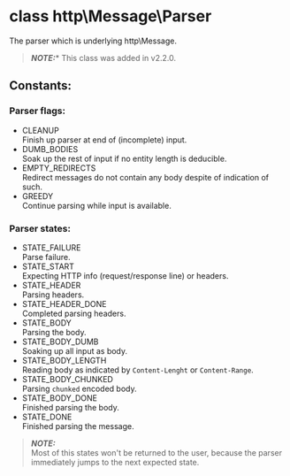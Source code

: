 # class http\Message\Parser

The parser which is underlying http\Message.

> ***NOTE:****
> This class was added in v2.2.0.

## Constants:

### Parser flags:

* CLEANUP  
  Finish up parser at end of (incomplete) input.
* DUMB_BODIES  
  Soak up the rest of input if no entity length is deducible.
* EMPTY_REDIRECTS  
  Redirect messages do not contain any body despite of indication of such.
* GREEDY  
  Continue parsing while input is available.

### Parser states:

* STATE_FAILURE  
  Parse failure.
* STATE_START  
  Expecting HTTP info (request/response line) or headers.
* STATE_HEADER  
  Parsing headers.
* STATE_HEADER_DONE  
  Completed parsing headers.
* STATE_BODY  
  Parsing the body.
* STATE_BODY_DUMB  
  Soaking up all input as body.
* STATE_BODY_LENGTH  
  Reading body as indicated by `Content-Lenght` or `Content-Range`.
* STATE_BODY_CHUNKED  
  Parsing `chunked` encoded body.
* STATE_BODY_DONE  
  Finished parsing the body.
* STATE_DONE  
  Finished parsing the message.

> ***NOTE:***  
> Most of this states won't be returned to the user, because the parser immediately jumps to the next expected state.
